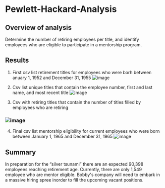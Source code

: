 # Pewlett-Hackard-Analysis
## Overview of analysis
Determine the number of retiring employees per title, and identify employees who are eligible to participate in a mentorship program.
## Results
1. First csv list retirement titles for employees who were borh between anuary 1, 1952 and December 31, 1955
![image](https://user-images.githubusercontent.com/105116310/177440073-c8483ede-2043-4315-ba43-0fdfd2fdfd9d.png)

2. Csv list unique titles that contain the employee number, first and last name, and most recent title
![image](https://user-images.githubusercontent.com/105116310/177440215-31500dc6-cb3f-48d3-b0f6-19789b03ede3.png)

3. Csv with retiring titles that contain the number of titles filled by employees who are retiring
### ![image](https://user-images.githubusercontent.com/105116310/177440347-d67579fa-8266-4886-8906-cb77946129d8.png)

4. Final csv list mentorship eligibility for current employees who were born between January 1, 1965 and December 31, 1965
![image](https://user-images.githubusercontent.com/105116310/177440391-92ec7823-b002-443b-9420-bd1272caf261.png)

## Summary
In preparation for the “silver tsunami” there are an expected 90,398 employees reaching retirement age. Currently, there are only 1,549 employee who are mentor eligible. Bobby's company will need to embark in a massive hiring spree inorder to fill the upcoming vacant positions. 
